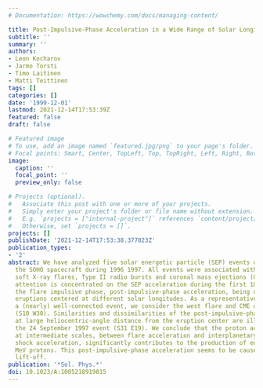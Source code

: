 ```yaml
---
# Documentation: https://wowchemy.com/docs/managing-content/

title: Post-Impulsive-Phase Acceleration in a Wide Range of Solar Longitudes
subtitle: ''
summary: ''
authors:
- Leon Kocharov
- Jarmo Torsti
- Timo Laitinen
- Matti Teittinen
tags: []
categories: []
date: '1999-12-01'
lastmod: 2021-12-14T17:53:39Z
featured: false
draft: false

# Featured image
# To use, add an image named `featured.jpg/png` to your page's folder.
# Focal points: Smart, Center, TopLeft, Top, TopRight, Left, Right, BottomLeft, Bottom, BottomRight.
image:
  caption: ''
  focal_point: ''
  preview_only: false

# Projects (optional).
#   Associate this post with one or more of your projects.
#   Simply enter your project's folder or file name without extension.
#   E.g. `projects = ["internal-project"]` references `content/project/deep-learning/index.md`.
#   Otherwise, set `projects = []`.
projects: []
publishDate: '2021-12-14T17:53:38.377023Z'
publication_types:
- '2'
abstract: We have analyzed five solar energetic particle (SEP) events observed aboard
  the SOHO spacecraft during 1996 1997. All events were associated with impulsive
  soft X-ray flares, Type II radio bursts and coronal mass ejections (CMEs). Most
  attention is concentrated on the SEP acceleration during the first 100 minutes after
  the flare impulsive phase, post-impulsive-phase acceleration, being observed in
  eruptions centered at different solar longitudes. As a representative pattern of
  a (nearly) well-connected event, we consider the west flare and CME of 9 July 1996
  (S10 W30). Similarities and dissimilarities of the post-impulsive-phase acceleration
  at large heliocentric-angle distance from the eruption center are illustrated with
  the 24 September 1997 event (S31 E19). We conclude that the proton acceleration
  at intermediate scales, between flare acceleration and interplanetary CME-driven
  shock acceleration, significantly contributes to the production of ensuremathgtrsim10
  MeV protons. This post-impulsive-phase acceleration seems to be caused by the CME
  lift-off.
publication: '*Sol. Phys.*'
doi: 10.1023/A:1005218919815
---
```

